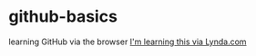 # github-basics
learning GitHub via the browser
[I'm learning this via Lynda.com](http://www.lynda.com)
